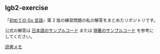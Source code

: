 ## lgb2-exercise

「[初めての Go 言語](https://www.oreilly.co.jp/books/9784814401192/)』第 2 版の練習問題の私の解答をまとめたリポジトリです。

公式の解答は [日本語のサンプルコード](https://github.com/mushahiroyuki/lgo2) または [現著のサンプルコード](https://github.com/learning-go-book-2e) を参考にしてください。

[読書メモ](https://scrapbox.io/entropy/%E5%88%9D%E3%82%81%E3%81%A6%E3%81%AEGo%E8%A8%80%E8%AA%9E_%E7%AC%AC2%E7%89%88_%E2%80%95%E4%BB%96%E8%A8%80%E8%AA%9E%E3%83%97%E3%83%AD%E3%82%B0%E3%83%A9%E3%83%9E%E3%83%BC%E3%81%AE%E3%81%9F%E3%82%81%E3%81%AE%E3%82%A4%E3%83%87%E3%82%A3%E3%82%AA%E3%83%9E%E3%83%86%E3%82%A3%E3%83%83%E3%82%AFGo%E5%AE%9F%E8%B7%B5%E3%82%AC%E3%82%A4%E3%83%89)
